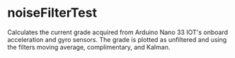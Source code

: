 # noiseFilterTest
Calculates the current grade acquired from Arduino Nano 33 IOT's onboard acceleration and gyro sensors. The grade is plotted as unfiltered and using the filters moving average, complimentary, and Kalman.
